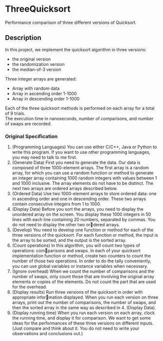 # ThreeQuicksort
Performance comparison of three different versions of Quicksort.

## Description
In this project, we implement the quicksort algorithm in three versions:
* the original version
* the randomization version
* the median-of-3 version

Three integer arrays are generated:
* Array with random data
* Array in ascending order 1-1000
* Array in descending order 1-1000

Each of the three quicksort methods is performed on each array for a total of 9 trials. <br>
The execution time in nanoseconds, number of comparisons, and number of swaps are recorded. 

### Original Specification
1. (Programming Languages) You can use either C/C++, Java or Python to write this
program. If you want to use other programming languages, you may need to talk
to me first.
2. (Generate Data) First you need to generate the data. Our data is composed of
three 1000-element arrays. The first array is a random array, for which you can use
a random function or method to generate an integer array containing 1000 random
integers with values between 1 and 1000 inclusive. The array elements do not have
to be distinct. The next two arrays are ordered arrays described below.
3. (Ordered Data) Use two 1000-element arrays to store ordered data: one in ascending
order and one in descending order. These two arrays contain consecutive integers
from 1 to 1000.
4. (Display Data) Before you sort the arrays, you need to display the unordered array
on the screen. You display these 1000 integers in 50 lines with each line containing
20 numbers, separated by commas. You do not need to display the other two ordered arrays.
5. (Develop) You need to develop one function or method for each of the three versions
of the quicksort. For each function or method, the input is the array to be sorted,
and the output is the sorted array.
6. (Count operations) In this algorithm, you will count two types of operations: comparisons and swaps. In each of your quicksort implementation function or method,
create two counters to count the number of those two operations. In order to do the
tally conveniently, you can use global variables or instance variables when necessary.
17. (Ignore overhead) When we count the number of comparisons and the number of
swaps, only count those that are involving the original array elements or copies of
the elements. Do not count the part that are used for the overhead.
8. (Display results) Run three versions of the quicksort in order with appropriate information displayed. When you run each version on three arrays, print out the number
of comparisons, the number of swaps, and then the sorted array in the same way as
described in 4. (Display Data).
9. (Display running time) When you run each version on each array, clock the running
time, and display it for comparison. We want to get some ideas for the performances
of these three versions on different inputs. (Just compare and think about it. You
do not need to write your observations and conclusions out.)
